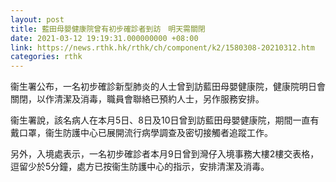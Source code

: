 ```yaml
---
layout: post
title: 藍田母嬰健康院曾有初步確診者到訪　明天需關閉
date: 2021-03-12 19:19:31.000000000 +08:00
link: https://news.rthk.hk/rthk/ch/component/k2/1580308-20210312.htm
categories: rthk
---
```


衞生署公布，一名初步確診新型肺炎的人士曾到訪藍田母嬰健康院，健康院明日會關閉，以作清潔及消毒，職員會聯絡已預約人士，另作服務安排。

衞生署說，該名病人在本月5日、8日及10日曾到訪藍田母嬰健康院，期間一直有戴口罩，衞生防護中心已展開流行病學調查及密切接觸者追蹤工作。

另外，入境處表示，一名初步確診者本月9日曾到灣仔入境事務大樓2樓交表格，逗留少於5分鐘，處方已按衞生防護中心的指示，安排清潔及消毒。
